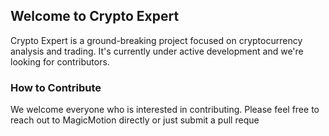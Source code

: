 ## Welcome to Crypto Expert
Crypto Expert is a ground-breaking project focused on cryptocurrency analysis and trading. It's currently under active development and we're looking for contributors.

### How to Contribute
We welcome everyone who is interested in contributing. Please feel free to reach out to MagicMotion directly or just submit a pull reque
